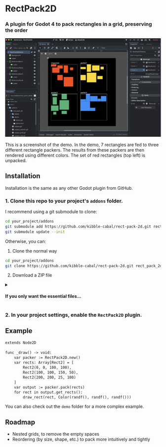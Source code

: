 
# RectPack2D
### A plugin for Godot 4 to pack rectangles in a grid, preserving the order

![Screenshot example of RectPack2D plugin](screenshot.png)

This is a screenshot of the demo. In the demo, 7 rectangles are fed to three different rectangle packers. The results from these packers are then rendered using different colors. The set of red rectangles (top left) is unpacked.

## Installation
Installation is the same as any other Godot plugin from GitHub.

### 1. Clone this repo to your project's `addons` folder.
I recommend using a git submodule to clone:
```bash
cd your_project/addons
git submodule add https://github.com/kibble-cabal/rect-pack-2d.git rect_pack_2d
git submodule update --init
```
Otherwise, you can:
1. Clone the normal way
```bash
cd your_project/addons
git clone https://github.com/kibble-cabal/rect-pack-2d.git rect_pack_2d
```
2. Download a ZIP file


<details>
<summary><h4>If you only want the essential files…</h4></summary>

I have also provided the `cleaned` branch, which removes `README.md`, `screenshot.png`, and the `demo` folder.
Feel free to use either of these commands instead, if you'd like:
```bash
# Using submodules
cd your_project/addons
git submodule add https://github.com/kibble-cabal/rect-pack-2d.git -b cleaned rect_pack_2d
git submodule update --init
```
```bash
# Cloning
cd your_project/addons
git clone https://github.com/kibble-cabal/rect-pack-2d.git -b cleaned rect_pack_2d
```
</details>

### 2. In your project settings, enable the `RectPack2D` plugin.

## Example

```gdscript
extends Node2D

func _draw() -> void:
    var packer := RectPack2D.new()
    var rects: Array[Rect2] = [
        Rect2(0, 0, 100, 100),
        Rect2(100, 100, 150, 50),
        Rect2(200, 200, 25, 100)
    ]
    var output := packer.pack(rects)
    for rect in output.get_rects():
        draw_rect(rect, Color(randf(), randf(), randf()))
```

You can also check out the `demo` folder for a more complex example.

## Roadmap
* Nested grids, to remove the empty spaces
* Reordering (by size, shape, etc.) to pack more intuitively and tightly